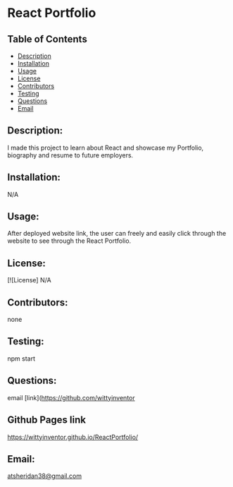 # React Portfolio
  ## Table of Contents 
  - [Description](#description) 
  - [Installation](#installation) 
  - [Usage](#usage) 
  - [License](#license) 
  - [Contributors](#contributors) 
  - [Testing](#testing) 
  - [Questions](#questions) 
  - [Email](#email) 

  ## Description:  
  I made this project to learn about React and showcase my Portfolio, biography and resume to future employers.
    
  ## Installation: 
N/A
  
  ## Usage: 
  After deployed website link, the user can freely and easily click through the website to see through the React Portfolio. 

  
  ## License: 
  [![License] N/A
  
  ## Contributors: 
  none 
  
  ## Testing: 
  npm start
  
  ## Questions: 
  email [link](https://github.com/wittyinventor 

  ## Github Pages link
  https://wittyinventor.github.io/ReactPortfolio/

  
  ## Email: 
  atsheridan38@gmail.com
